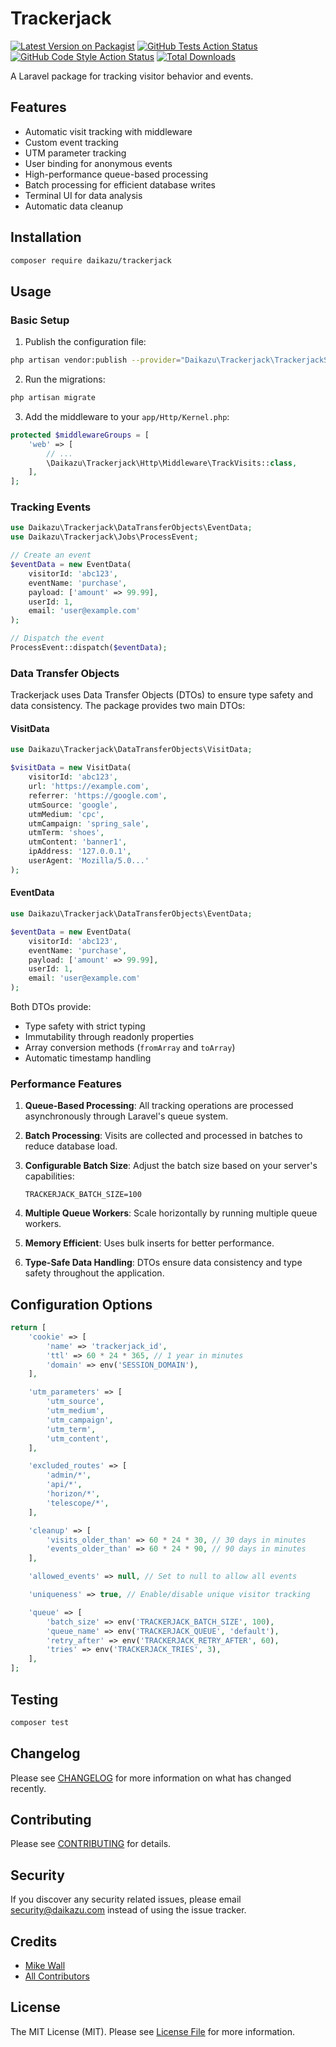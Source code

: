 # Trackerjack

[![Latest Version on Packagist](https://img.shields.io/packagist/v/daikazu/trackerjack.svg?style=flat-square)](https://packagist.org/packages/daikazu/trackerjack)
[![GitHub Tests Action Status](https://img.shields.io/github/actions/workflow/status/daikazu/trackerjack/run-tests.yml?branch=main&label=tests&style=flat-square)](https://github.com/daikazu/trackerjack/actions?query=workflow%3Arun-tests+branch%3Amain)
[![GitHub Code Style Action Status](https://img.shields.io/github/actions/workflow/status/daikazu/trackerjack/fix-php-code-style-issues.yml?branch=main&label=code%20style&style=flat-square)](https://github.com/daikazu/trackerjack/actions?query=workflow%3A"Fix+PHP+code+style+issues"+branch%3Amain)
[![Total Downloads](https://img.shields.io/packagist/dt/daikazu/trackerjack.svg?style=flat-square)](https://packagist.org/packages/daikazu/trackerjack)

A Laravel package for tracking visitor behavior and events.

## Features

- Automatic visit tracking with middleware
- Custom event tracking
- UTM parameter tracking
- User binding for anonymous events
- High-performance queue-based processing
- Batch processing for efficient database writes
- Terminal UI for data analysis
- Automatic data cleanup

## Installation

```bash
composer require daikazu/trackerjack
```

## Usage

### Basic Setup

1. Publish the configuration file:
```bash
php artisan vendor:publish --provider="Daikazu\Trackerjack\TrackerjackServiceProvider"
```

2. Run the migrations:
```bash
php artisan migrate
```

3. Add the middleware to your `app/Http/Kernel.php`:
```php
protected $middlewareGroups = [
    'web' => [
        // ...
        \Daikazu\Trackerjack\Http\Middleware\TrackVisits::class,
    ],
];
```

### Tracking Events

```php
use Daikazu\Trackerjack\DataTransferObjects\EventData;
use Daikazu\Trackerjack\Jobs\ProcessEvent;

// Create an event
$eventData = new EventData(
    visitorId: 'abc123',
    eventName: 'purchase',
    payload: ['amount' => 99.99],
    userId: 1,
    email: 'user@example.com'
);

// Dispatch the event
ProcessEvent::dispatch($eventData);
```

### Data Transfer Objects

Trackerjack uses Data Transfer Objects (DTOs) to ensure type safety and data consistency. The package provides two main DTOs:

#### VisitData

```php
use Daikazu\Trackerjack\DataTransferObjects\VisitData;

$visitData = new VisitData(
    visitorId: 'abc123',
    url: 'https://example.com',
    referrer: 'https://google.com',
    utmSource: 'google',
    utmMedium: 'cpc',
    utmCampaign: 'spring_sale',
    utmTerm: 'shoes',
    utmContent: 'banner1',
    ipAddress: '127.0.0.1',
    userAgent: 'Mozilla/5.0...'
);
```

#### EventData

```php
use Daikazu\Trackerjack\DataTransferObjects\EventData;

$eventData = new EventData(
    visitorId: 'abc123',
    eventName: 'purchase',
    payload: ['amount' => 99.99],
    userId: 1,
    email: 'user@example.com'
);
```

Both DTOs provide:
- Type safety with strict typing
- Immutability through readonly properties
- Array conversion methods (`fromArray` and `toArray`)
- Automatic timestamp handling

### Performance Features

1. **Queue-Based Processing**: All tracking operations are processed asynchronously through Laravel's queue system.

2. **Batch Processing**: Visits are collected and processed in batches to reduce database load.

3. **Configurable Batch Size**: Adjust the batch size based on your server's capabilities:
   ```env
   TRACKERJACK_BATCH_SIZE=100
   ```

4. **Multiple Queue Workers**: Scale horizontally by running multiple queue workers.

5. **Memory Efficient**: Uses bulk inserts for better performance.

6. **Type-Safe Data Handling**: DTOs ensure data consistency and type safety throughout the application.

## Configuration Options

```php
return [
    'cookie' => [
        'name' => 'trackerjack_id',
        'ttl' => 60 * 24 * 365, // 1 year in minutes
        'domain' => env('SESSION_DOMAIN'),
    ],

    'utm_parameters' => [
        'utm_source',
        'utm_medium',
        'utm_campaign',
        'utm_term',
        'utm_content',
    ],

    'excluded_routes' => [
        'admin/*',
        'api/*',
        'horizon/*',
        'telescope/*',
    ],

    'cleanup' => [
        'visits_older_than' => 60 * 24 * 30, // 30 days in minutes
        'events_older_than' => 60 * 24 * 90, // 90 days in minutes
    ],

    'allowed_events' => null, // Set to null to allow all events

    'uniqueness' => true, // Enable/disable unique visitor tracking

    'queue' => [
        'batch_size' => env('TRACKERJACK_BATCH_SIZE', 100),
        'queue_name' => env('TRACKERJACK_QUEUE', 'default'),
        'retry_after' => env('TRACKERJACK_RETRY_AFTER', 60),
        'tries' => env('TRACKERJACK_TRIES', 3),
    ],
];
```

## Testing

```bash
composer test
```

## Changelog

Please see [CHANGELOG](CHANGELOG.md) for more information on what has changed recently.

## Contributing

Please see [CONTRIBUTING](CONTRIBUTING.md) for details.

## Security

If you discover any security related issues, please email security@daikazu.com instead of using the issue tracker.

## Credits

- [Mike Wall](https://github.com/mikewall)
- [All Contributors](../../contributors)

## License

The MIT License (MIT). Please see [License File](LICENSE.md) for more information.
